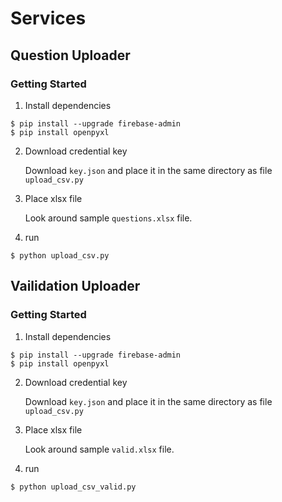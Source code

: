 # Services

## Question Uploader

### Getting Started

1. Install dependencies

```
$ pip install --upgrade firebase-admin
$ pip install openpyxl
```

2. Download credential key  

    Download `key.json` and place it in the same directory as file `upload_csv.py`

3. Place xlsx file

    Look around sample `questions.xlsx` file.

4. run

```
$ python upload_csv.py
```

## Vailidation Uploader

### Getting Started

1. Install dependencies

```
$ pip install --upgrade firebase-admin
$ pip install openpyxl
```

2. Download credential key  

    Download `key.json` and place it in the same directory as file `upload_csv.py`

3. Place xlsx file

    Look around sample `valid.xlsx` file.

4. run

```
$ python upload_csv_valid.py
```

